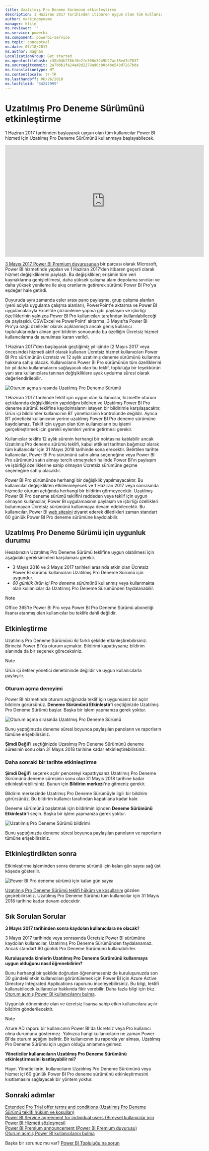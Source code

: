 ```yaml
---
title: Uzatılmış Pro Deneme Sürümünü etkinleştirme
description: 1 Haziran 2017 tarihinden itibaren uygun olan tüm kullanıcılar Power BI hizmeti için Uzatılmış Pro Deneme Sürümünü kullanmaya başlayabilecek.
author: markingmyname
manager: kfile
ms.reviewer: ''
ms.service: powerbi
ms.component: powerbi-service
ms.topic: conceptual
ms.date: 07/18/2017
ms.author: maghan
LocalizationGroup: Get started
ms.openlocfilehash: c38b94b278bf0e2fe308e3249b27acf8ed7e7837
ms.sourcegitcommit: 2a7bbb1fa24a49d2278a90cb0c4be543d7267bda
ms.translationtype: HT
ms.contentlocale: tr-TR
ms.lasthandoff: 06/26/2018
ms.locfileid: "34247999"
---
```

# <a name="extended-pro-trial-activation"></a>Uzatılmış Pro Deneme Sürümünü etkinleştirme
1 Haziran 2017 tarihinden başlayarak uygun olan tüm kullanıcılar Power BI hizmeti için Uzatılmış Pro Deneme Sürümünü kullanmaya başlayabilecek.

<iframe width="640" height="360" src="https://www.youtube.com/embed/tPsNoPyY9aA?showinfo=0" frameborder="0" allowfullscreen></iframe>

[3 Mayıs 2017 Power BI Premium duyurusunun](https://powerbi.microsoft.com/blog/microsoft-accelerates-modern-bi-adoption-with-power-bi-premium/) bir parçası olarak Microsoft, Power BI hizmetinde yapılan ve 1 Haziran 2017'den itibaren geçerli olarak hizmet değişikliklerini paylaştı. Bu değişiklikler; erişimin tüm veri kaynaklarına genişletilmesi, daha yüksek çalışma alanı depolama sınırları ve daha yüksek yenileme ile akış oranlarını getirerek sürümü Power BI Pro'ya eşdeğer hale getirdi.

Duyuruda aynı zamanda eşler arası pano paylaşma, grup çalışma alanları (yeni adıyla uygulama çalışma alanları), PowerPoint'e aktarma ve Power BI uygulamalarıyla Excel'de çözümleme yapma gibi paylaşım ve işbirliği özelliklerinin yalnızca Power BI Pro kullanıcıları tarafından kullanılabileceği de paylaşıldı. CSV/Excel ve PowerPoint' aktarma, 3 Mayıs'ta Power BI Pro'ya özgü özellikler olarak açıklanmıştı ancak geniş kullanıcı topluluklarından alınan geri bildirim sonucunda bu özelliğin Ücretsiz hizmet kullanıcılarına da sunulması kararı verildi.

1 Haziran 2017'den başlayarak geçtiğimiz yıl içinde (2 Mayıs 2017 veya öncesinde) hizmeti aktif olarak kullanan Ücretsiz hizmet kullanıcıları Power BI Pro sürümünün ücretsiz ve 12 aylık uzatılmış deneme sürümünü kullanma hakkına sahip olacak. Kullanıcıların Power BI Pro sürümünün tüm özelliklerini bir yıl daha kullanmalarını sağlayacak olan bu teklif, topluluğa bir teşekkürün yanı sıra kullanıcılara tanınan değişikliklere ayak uydurma süresi olarak değerlendirilebilir.

![Oturum açma sırasında Uzatılmış Pro Deneme Sürümü](media/service-extended-pro-trial/extended-pro-trial-activate-pop-up.png)

1 Haziran 2017 tarihinde teklif için uygun olan kullanıcılar, hizmette oturum açtıklarında değişikliklerin yapıldığını bildiren ve Uzatılmış Power BI Pro deneme sürümü teklifine kaydolmalarını isteyen bir bildirimle karşılaşacaktır. Ürün içi bildirimler kullanıcının BT yöneticisinin kontrolünde değildir. Ayrıca BT yöneticisi kullanıcının yerine uzatılmış Power BI Pro deneme sürümüne kaydolamaz. Teklif için uygun olan tüm kullanıcıların bu işlemi gerçekleştirmek için gerekli eylemleri yerine getirmesi gerekir.

Kullanıcılar teklife 12 aylık sürenin herhangi bir noktasına katılabilir ancak Uzatılmış Pro deneme sürümü teklifi, kabul ettikleri tarihten bağımsız olarak tüm kullanıcılar için 31 Mayıs 2018 tarihinde sona erecektir. Belirtilen tarihte kullanıcılar, Power BI Pro sürümünü satın alma seçeneğine veya Power BI Pro sürümünü satın almayı tercih etmemeleri halinde Power BI'ın paylaşım ve işbirliği özelliklerine sahip olmayan Ücretsiz sürümüne geçme seçeneğine sahip olacaktır.

Power BI Pro sürümünde herhangi bir değişiklik yapılmayacaktır. Bu kullanıcılar değişiklikten etkilenmeyecek ve 1 Haziran 2017 veya sonrasında hizmette oturum açtığında herhangi bir bildirim görmeyecektir. Uzatılmış Power BI Pro deneme sürümü teklifini reddeden veya teklif için uygun olmayan kullanıcılar, Power BI uygulamasının paylaşım ve işbirliği özellikleri bulunmayan Ücretsiz sürümünü kullanmaya devam edebilecektir. Bu kullanıcılar, Power BI [web sitesini](https://powerbi.microsoft.com/get-started/) ziyaret ederek diledikleri zaman standart 60 günlük Power BI Pro deneme sürümüne kaydolabilir.

## <a name="eligibility-for-extended-pro-trial"></a>Uzatılmış Pro Deneme Sürümü için uygunluk durumu
Hesabınızın Uzatılmış Pro Deneme Sürümü teklifine uygun olabilmesi için aşağıdaki gereksinimleri karşılaması gerekir.

* 3 Mayıs 2016 ve 2 Mayıs 2017 tarihleri arasında etkin olan Ücretsiz Power BI sürümü kullanıcıları Uzatılmış Pro Deneme Sürümü için uygundur.
* *60 günlük ürün içi Pro deneme sürümünü* kullanmış veya kullanmakta olan kullanıcılar da Uzatılmış Pro Deneme Sürümünden faydalanabilir.

> [!NOTE]
> Office 365'te Power BI Pro veya Power BI Pro Deneme Sürümü aboneliği lisansı atanmış olan kullanıcılar bu teklife dahil değildir.
> 
> 

## <a name="how-to-activate"></a>Etkinleştirme
Uzatılmış Pro Deneme Sürümünü iki farklı şekilde etkinleştirebilirsiniz. Birincisi Power BI'da oturum açmaktır. Bildirimi kapattıysanız bildirim alanında da bir seçenek göreceksiniz.

> [!NOTE]
> Ürün içi iletiler yönetici denetiminde değildir ve uygun kullanıcılarla paylaşılır.
> 
> 

### <a name="experience-at-sign-in"></a>Oturum açma deneyimi
Power BI hizmetinde oturum açtığınızda teklif için uygunsanız bir açılır bildirim görürsünüz. **Deneme Sürümünü Etkinleştir**'i seçtiğinizde Uzatılmış Pro Deneme Sürümü başlar. Başka bir işlem yapmanıza gerek yoktur.

![Oturum açma sırasında Uzatılmış Pro Deneme Sürümü](media/service-extended-pro-trial/extended-pro-trial-pop-up.png)

Bunu yaptığınızda deneme süresi boyunca paylaşılan panoların ve raporların tümüne erişebilirsiniz.

**Şimdi Değil**'i seçtiğinizde Uzatılmış Pro Deneme Sürümünü deneme süresinin sonu olan 31 Mayıs 2018 tarihine kadar etkinleştirebilirsiniz.

### <a name="activation-at-a-later-date"></a>Daha sonraki bir tarihte etkinleştirme
**Şimdi Değil**'i seçerek açılır pencereyi kapattıysanız Uzatılmış Pro Deneme Sürümünü deneme süresinin sonu olan 31 Mayıs 2018 tarihine kadar etkinleştirebilirsiniz. Bunun için **Bildirim merkezi**'ne gitmeniz gerekir.

Bildirim merkezinde Uzatılmış Pro Deneme Sürümüyle ilgili bir bildirim görürsünüz. Bu bildirim kullanıcı tarafından kapatılana kadar kalır.

Deneme sürümünü başlatmak için bildirimin içinden **Deneme Sürümünü Etkinleştir**'i seçin. Başka bir işlem yapmanıza gerek yoktur.

![Uzatılmış Pro Deneme Sürümü bildirimi](media/service-extended-pro-trial/extended-pro-trial-notification.png)

Bunu yaptığınızda deneme süresi boyunca paylaşılan panoların ve raporların tümüne erişebilirsiniz.

## <a name="after-activation"></a>Etkinleştirdikten sonra
Etkinleştirme işleminden sonra deneme sürümü için kalan gün sayısı sağ üst köşede gösterilir.

![Power BI Pro deneme sürümü için kalan gün sayısı](media/service-extended-pro-trial/powerbi-trial-days-left.png)

[Uzatılmış Pro Deneme Sürümü teklifi hüküm ve koşullarını](https://aka.ms/power-bi-trial) gözden geçirebilirsiniz. Uzatılmış Pro Deneme Sürümü tüm kullanıcılar için 31 Mayıs 2018 tarihine kadar devam edecektir.

## <a name="frequently-asked-questions"></a>Sık Sorulan Sorular
**3 Mayıs 2017 tarihinden sonra kaydolan kullanıcılara ne olacak?**

3 Mayıs 2017 tarihinde veya sonrasında Ücretsiz Power BI sürümüne kaydolan kullanıcılar, Uzatılmış Pro Deneme Sürümünden faydalanamaz. Ancak standart 60 günlük Pro Deneme Sürümünü kullanabilirler.

**Kuruluşumda kimlerin Uzatılmış Pro Deneme Sürümünü kullanmaya uygun olduğunu nasıl öğrenebilirim?**

Bunu herhangi bir şekilde doğrudan öğrenemeseniz de kuruluşunuzda son 30 gündeki etkin kullanıcıları görüntülemek için Power BI için Azure Active Directory Integrated Applications raporunu inceleyebilirsiniz. Bu bilgi, teklifi kullanabilecek kullanıcılar hakkında fikir verebilir. Daha fazla bilgi için bkz. [Oturum açmış Power BI kullanıcılarını bulma](service-admin-access-usage.md).

Uygunluk döneminde olan ve ücretsiz lisansa sahip etkin kullanıcılara açılır bildirim gönderilecektir. 

> [!NOTE]
> Azure AD raporu bir kullanıcının Power BI'da Ücretsiz veya Pro kullanıcı olma durumunu göstermez. Yalnızca hangi kullanıcıların ne zaman Power BI'da oturum açtığını belirtir. Bir kullanıcının bu raporda yer alması, Uzatılmış Pro Deneme Sürümü için uygun olduğu anlamına gelmez.
> 
> 

**Yöneticiler kullanıcıların Uzatılmış Pro Deneme Sürümünü etkinleştirmesini kısıtlayabilir mi?**

Hayır. Yöneticilerin, kullanıcıların Uzatılmış Pro Deneme Sürümünü veya hizmet içi 60 günlük Power BI Pro deneme sürümünü etkinleştirmesini kısıtlamasını sağlayacak bir yöntem yoktur.

## <a name="next-steps"></a>Sonraki adımlar
[Extended Pro Trial offer terms and conditions (Uzatılmış Pro Deneme Sürümü teklifi hüküm ve koşulları)](https://aka.ms/power-bi-trial)  
[Power BI Service agreement for individual users (Bireysel kullanıcılar için Power BI Hizmeti sözleşmesi)](https://powerbi.microsoft.com/terms-of-service/)  
[Power BI Premium announcement (Power BI Premium duyurusu)](https://aka.ms/pbipremium-announcement)  
[Oturum açmış Power BI kullanıcılarını bulma](service-admin-access-usage.md)

Başka bir sorunuz mu var? [Power BI Topluluğu'na sorun](https://community.powerbi.com/)

